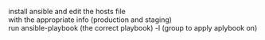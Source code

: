 install ansible and edit the hosts file <br/>
with the appropriate info (production and staging) <br/>
run ansible-playbook (the correct playbook) -l (group to apply aplybook on)<br/>
